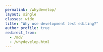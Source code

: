 ```yaml
---
permalink: /whydevelop/
layout: single
classes: wide
title: "Why use development text editing?"
author_profile: true
redirect_from:
  - /md/
  - /whydevelop.html
---
```




